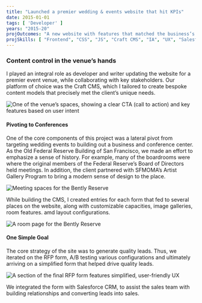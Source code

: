 ```yaml
---
title: "Launched a premier wedding & events website that hit KPIs"
date: 2015-01-01
tags: [ 'Developer' ]
years: "2015-20"
projOutcomes: "A new website with features that matched the business’s content needs and brand look and feel, put content management into the marketing team’s hands, and featured a robust RPF (request for proposal) form that increased lead quality."
projSkills: [ "Frontend", "CSS", "JS", "Craft CMS", "IA", "UX", "Salesforce API" ]
---
```


### Content control in the venue&rsquo;s hands

I played an integral role as developer and writer updating the website for a premier event venue, while collaborating with key stakeholders. Our platform of choice was the Craft CMS, which I tailored to create bespoke content models that precisely met the client&rsquo;s unique needs.

![One of the venue&rsquo;s spaces, showing a clear CTA (call to action) and key features based on user intent](/bently-reserve-banking-hall.webp)

#### Pivoting to Conferences

One of the core components of this project was a lateral pivot from targeting wedding events to building out a business and conference center. As the Old Federal Reserve Building of San Francisco, we made an effort to emphasize a sense of history. For example, many of the boardrooms were where the original members of the Federal Reserve&rsquo;s Board of Directors held meetings. In addition, the client partnered with SFMOMA&rsquo;s Artist Gallery Program to bring a modern sense of design to the place.

![Meeting spaces for the Bently Reserve](/reserve-spaces.webp)

While building the CMS, I created entries for each form that fed to several places on the website, along with customizable capacities, image galleries, room features. amd layout configurations. 

![A room page for the Bently Reserve](/reserve-room.webp)

#### One Simple Goal

The core strategy of the site was to generate quality leads. Thus, we iterated on the RFP form, A/B testing various configurations and ultimately arriving on a simplified form that helped drive quality leads.

![A section of the final RFP form features simplified, user-friendly UX](/reserve-rfp.webp)

We integrated the form with Salesforce CRM, to assist the sales team with building relationships and converting leads into sales. 